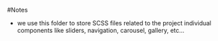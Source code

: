 #Notes
* we use this folder to store SCSS files related to the project individual components like  sliders, navigation, carousel, gallery, etc…
